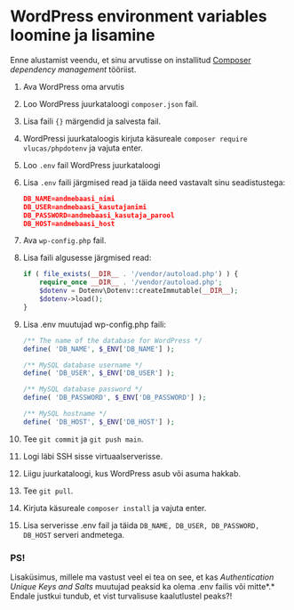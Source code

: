 # WordPress environment variables loomine ja lisamine

Enne alustamist veendu, et sinu arvutisse on installitud  [Composer](https://getcomposer.org/) *dependency management* tööriist.

1. Ava WordPress oma arvutis
2. Loo WordPress juurkataloogi `composer.json` fail.
3. Lisa faili `{}` märgendid ja salvesta fail.
4. WordPressi juurkataloogis kirjuta käsureale `composer require vlucas/phpdotenv` ja vajuta enter.
5. Loo `.env` fail WordPress juurkataloogi
6. Lisa `.env` faili järgmised read ja täida need vastavalt sinu seadistustega:
    
    ```json
    DB_NAME=andmebaasi_nimi
    DB_USER=andmebaasi_kasutajanimi
    DB_PASSWORD=andmebaasi_kasutaja_parool
    DB_HOST=andmebaasi_host
    ```
    
7. Ava `wp-config.php` fail.
8. Lisa faili algusesse järgmised read:
    
    ```php
    if ( file_exists(__DIR__ . '/vendor/autoload.php') ) {
    	require_once __DIR__ . '/vendor/autoload.php';
    	$dotenv = Dotenv\Dotenv::createImmutable(__DIR__);
    	$dotenv->load();
    }
    ```
    
9. Lisa .env muutujad  wp-config.php faili:
    
    ```php
    /** The name of the database for WordPress */
    define( 'DB_NAME', $_ENV['DB_NAME'] );
    
    /** MySQL database username */
    define( 'DB_USER', $_ENV['DB_USER'] );
    
    /** MySQL database password */
    define( 'DB_PASSWORD', $_ENV['DB_PASSWORD'] );
    
    /** MySQL hostname */
    define( 'DB_HOST', $_ENV['DB_HOST'] );
    ```
    
10. Tee `git commit` ja `git push main`.
11. Logi läbi SSH sisse virtuaalserverisse.
12. Liigu juurkataloogi, kus WordPress asub või asuma hakkab.
13. Tee `git pull`.
14. Kirjuta käsureale `composer install` ja vajuta enter.
15. Lisa serverisse .env fail ja täida `DB_NAME, DB_USER, DB_PASSWORD, DB_HOST` serveri andmetega.

### PS!

Lisaküsimus, millele ma vastust veel ei tea on see, et kas *Authentication Unique Keys and Salts* muutujad peaksid ka olema .env failis või mitte*.* Endale justkui tundub, et vist turvalisuse kaalutlustel peaks?!